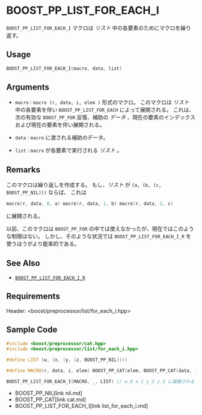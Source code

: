 # BOOST_PP_LIST_FOR_EACH_I

`BOOST_PP_LIST_FOR_EACH_I` マクロは *リスト* 中の各要素のためにマクロを繰り返す。

## Usage

```cpp
BOOST_PP_LIST_FOR_EACH_I(macro, data, list)
```

## Arguments

- `macro` :
	`macro (r, data, i, elem )` 形式のマクロ。
	このマクロは *リスト* 中の各要素を伴い `BOOST_PP_LIST_FOR_EACH` によって展開される。
	これは、次の有効な `BOOST_PP_FOR` 反復、補助の *データ* 、現在の要素のインデックスおよび現在の要素を伴い展開される。

- `data` :
	`macro` に渡される補助のデータ。

- `list` :
	`macro` が各要素で実行される *リスト* 。

## Remarks

このマクロは繰り返しを作成する。
もし、*リスト* が `(a, (b, (c, BOOST_PP_NIL)))` ならば、 これは

```cpp
macro(r, data, 0, a) macro(r, data, 1, b) macro(r, data, 2, c)
```

に展開される。

以前、このマクロは `BOOST_PP_FOR` の中では使えなかったが、現在ではこのような制限はない。
しかし、そのような状況では `BOOST_PP_LIST_FOR_EACH_I_R` を使うほうがより能率的である。

## See Also

- [`BOOST_PP_LIST_FOR_EACH_I_R`](list_for_each_i_r.md)

## Requirements

Header: &lt;boost/preprocessor/list/for_each_i.hpp&gt;

## Sample Code

```cpp
#include <boost/preprocessor/cat.hpp>
#include <boost/preprocessor/list/for_each_i.hpp>

#define LIST (w, (x, (y, (z, BOOST_PP_NIL))))

#define MACRO(r, data, i, elem) BOOST_PP_CAT(elem, BOOST_PP_CAT(data, i))

BOOST_PP_LIST_FOR_EACH_I(MACRO, _, LIST) // w_0 x_1 y_2 z_3 に展開される
```
* BOOST_PP_NIL[link nil.md]
* BOOST_PP_CAT[link cat.md]
* BOOST_PP_LIST_FOR_EACH_I[link list_for_each_i.md]

